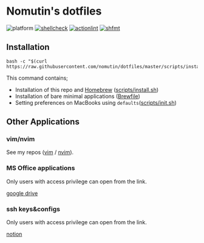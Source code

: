 # Nomutin's dotfiles

![platform](https://img.shields.io/badge/platform-macos-blue)
[![shellcheck](https://github.com/nomutin/dotfiles/actions/workflows/shellcheck.yaml/badge.svg)](https://github.com/nomutin/dotfiles/actions/workflows/shellcheck.yaml)
[![actionlint](https://github.com/nomutin/dotfiles/actions/workflows/actionlint.yaml/badge.svg)](https://github.com/nomutin/dotfiles/actions/workflows/actionlint.yaml)
[![shfmt](https://github.com/nomutin/dotfiles/actions/workflows/shfmt.yaml/badge.svg)](https://github.com/nomutin/dotfiles/actions/workflows/shfmt.yaml)

## Installation

```shell
bash -c "$(curl https://raw.githubusercontent.com/nomutin/dotfiles/master/scripts/install.sh)"
```

This command contains;

- Installation of this repo and [Homebrew](https://brew.sh/) ([scripts/install.sh](scripts/install.sh))
- Installation of bare minimal applications ([Brewfile](Brewfile))
- Setting preferences on MacBooks using `defaults`([scripts/init.sh](scripts/init.sh))

## Other Applications

### vim/nvim

See my repos ([vim](https://github.com/nomutin/vim-settings.git) / [nvim](https://github.com/nomutin/nvim-settings.git)).

### MS Office applications

Only users with access privilege can open from the link.

[google drive](https://drive.google.com/file/d/1soT3UK_pYMM_M9VxWZdm-dVIBGhS8xBi/view?usp=sharing)

### ssh keys&configs

Only users with access privilege can open from the link.

[notion](https://www.notion.so/SSH-config-b7d08f8f06bc40e88325763da68557fb)

